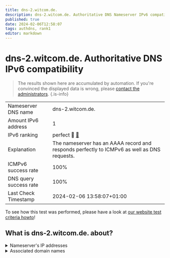 ```yaml
---
title: dns-2.witcom.de.
description: dns-2.witcom.de. Authoritative DNS Nameserver IPv6 compatibility
published: true
date: 2024-02-06T12:58:07
tags: authdns, rank1
editor: markdown
---
```


# dns-2.witcom.de. Authoritative DNS IPv6 compatibility

> The results shown here are accumulated by automation. If you're convinced the displayed data is wrong, please [contact the administrators](/howto/chat). 
{.is-info}




|   |   |
| - | - |
| Nameserver DNS name | dns-2.witcom.de.
| Amount IPv6 address | 1
| IPv6 ranking | perfect :1st_place_medal: [🔗](/howto/ranking) |
| Explanation | The nameserver has an AAAA record and responds perfectly to ICMPv6 as well as DNS requests. |
| ICMPv6 success rate | 100%|
| DNS query success rate | 100% |
| Last Check Timestamp | 2024-02-06 13:58:07+01:00 |

To see how this test was performed, please have a look at [our website test criteria howto](/howto/testcriteria/authdns)!


## What is dns-2.witcom.de. about?




<details>
<summary>Nameserver's IP addresses</summary>

2a01:5c0:4::4

</details>



<details>
<summary>Associated domain names</summary>

www.ruv.de

</details>
